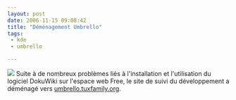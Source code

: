 ```yaml
---
layout: post
date: 2006-11-15 09:08:42
title: "Déménagement Umbrello"
tags:
 - kde
 - umbrello

---
```


![](/images/60px-KDE_logo.svg.png) Suite à de nombreux problèmes liés à l'installation et l'utilisation du logiciel DokuWiki sur l'espace web Free, le site de suivi du développement a déménagé vers [umbrello.tuxfamily.org](http://umbrello.tuxfamily.org/).

